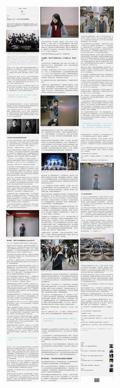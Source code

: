 ![](https://raw.githubusercontent.com/reporterr/reporter/master/pictures/r15_1.JPG)
![](https://raw.githubusercontent.com/reporterr/reporter/master/pictures/r15_2.JPG)
![](https://raw.githubusercontent.com/reporterr/reporter/master/pictures/r15_3.JPG)
